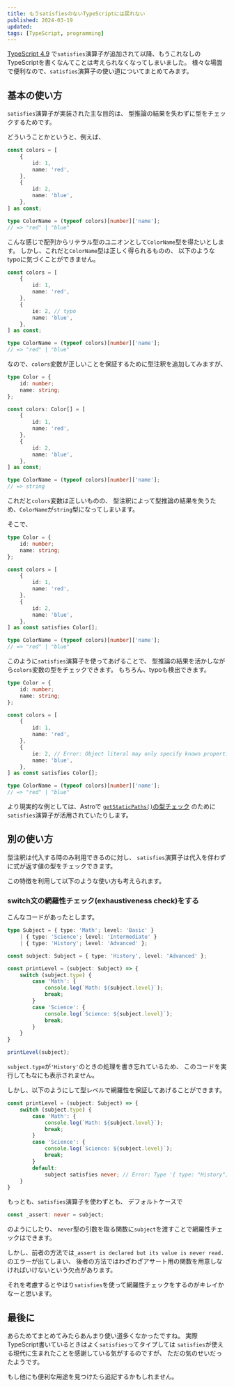 ```yaml
---
title: もうsatisfiesのないTypeScriptには戻れない
published: 2024-03-19
updated:
tags: [TypeScript, programming]
---
```


[TypeScript 4.9](https://www.typescriptlang.org/docs/handbook/release-notes/typescript-4-9.html#the-satisfies-operator)
で`satisfies`演算子が追加されて以降、もうこれなしのTypeScriptを書くなんてことは考えられなくなってしまいました。
様々な場面で便利なので、`satisfies`演算子の使い道についてまとめてみます。

## 基本の使い方

`satisfies`演算子が実装された主な目的は、
型推論の結果を失わずに型をチェックするためです。

どういうことかというと、例えば、

```ts
const colors = [
    {
        id: 1,
        name: 'red',
    },
    {
        id: 2,
        name: 'blue',
    },
] as const;

type ColorName = (typeof colors)[number]['name'];
// => "red" | "blue"
```

こんな感じで配列からリテラル型のユニオンとして`ColorName`型を得たいとします。
しかし、これだと`ColorName`型は正しく得られるものの、
以下のようなtypoに気づくことができません。

```ts
const colors = [
    {
        id: 1,
        name: 'red',
    },
    {
        ie: 2, // typo
        name: 'blue',
    },
] as const;

type ColorName = (typeof colors)[number]['name'];
// => "red" | "blue"
```

なので、`colors`変数が正しいことを保証するために型注釈を追加してみますが、

```ts
type Color = {
    id: number;
    name: string;
};

const colors: Color[] = [
    {
        id: 1,
        name: 'red',
    },
    {
        id: 2,
        name: 'blue',
    },
] as const;

type ColorName = (typeof colors)[number]['name'];
// => string
```

これだと`colors`変数は正しいものの、
型注釈によって型推論の結果を失うため、`ColorName`が`string`型になってしまいます。

そこで、

```ts
type Color = {
    id: number;
    name: string;
};

const colors = [
    {
        id: 1,
        name: 'red',
    },
    {
        id: 2,
        name: 'blue',
    },
] as const satisfies Color[];

type ColorName = (typeof colors)[number]['name'];
// => "red" | "blue"
```

このように`satisfies`演算子を使ってあげることで、
型推論の結果を活かしながら`colors`変数の型をチェックできます。
もちろん、typoも検出できます。

```ts
type Color = {
    id: number;
    name: string;
};

const colors = [
    {
        id: 1,
        name: 'red',
    },
    {
        ie: 2, // Error: Object literal may only specify known properties, and 'ie' does not exist in type 'Color'.
        name: 'blue',
    },
] as const satisfies Color[];

type ColorName = (typeof colors)[number]['name'];
// => "red" | "blue"
```

より現実的な例としては、Astroで
[`getStaticPaths()`の型チェック](https://docs.astro.build/ja/guides/typescript/#getstaticpaths%E3%81%AE%E5%9E%8B%E3%81%AE%E6%8E%A8%E8%AB%96)
のために`satisfies`演算子が活用されていたりします。

## 別の使い方

型注釈は代入する時のみ利用できるのに対し、
`satisfies`演算子は代入を伴わずに式が返す値の型をチェックできます。

この特徴を利用して以下のような使い方も考えられます。

### switch文の網羅性チェック(exhaustiveness check)をする

こんなコードがあったとします。

```ts
type Subject = { type: 'Math'; level: 'Basic' }
    | { type: 'Science'; level: 'Intermediate' }
    | { type: 'History'; level: 'Advanced' };

const subject: Subject = { type: 'History', level: 'Advanced' };

const printLevel = (subject: Subject) => {
    switch (subject.type) {
        case 'Math': {
            console.log(`Math: ${subject.level}`);
            break;
        }
        case 'Science': {
            console.log(`Science: ${subject.level}`);
            break;
        }
    }
}

printLevel(subject);
```

`subject.type`が`'History'`のときの処理を書き忘れているため、
このコードを実行してもなにも表示されません。

しかし、以下のようにして型レベルで網羅性を保証してあげることができます。

```ts
const printLevel = (subject: Subject) => {
    switch (subject.type) {
        case 'Math': {
            console.log(`Math: ${subject.level}`);
            break;
        }
        case 'Science': {
            console.log(`Science: ${subject.level}`);
            break;
        }
        default:
            subject satisfies never; // Error: Type '{ type: "History"; level: "Advanced"; }' does not satisfy the expected type 'never'.
    }
}
```

もっとも、`satisfies`演算子を使わずとも、
デフォルトケースで

```ts
const _assert: never = subject;
```

のようにしたり、
`never`型の引数を取る関数に`subject`を渡すことで網羅性チェックはできます。

しかし、前者の方法では`_assert is declared but its value is never read.`のエラーが出てしまい、
後者の方法ではわざわざアサート用の関数を用意しなければいけないという欠点があります。

それを考慮するとやはり`satisfies`を使って網羅性チェックをするのがキレイかなーと思います。

## 最後に

あらためてまとめてみたらあんまり使い道多くなかったですね。
実際TypeScript書いているときはよく`satisfies`ってタイプしては
`satisfies`が使える現代に生まれたことを感謝している気がするのですが、
ただの気のせいだったようです。

もし他にも便利な用途を見つけたら追記するかもしれません。

